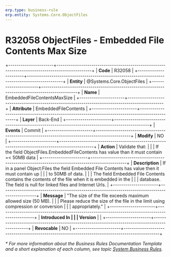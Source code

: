 ```yaml
---
erp.type: business-rule
erp.entity: Systems.Core.ObjectFiles
---
```


# R32058 ObjectFiles - Embedded File Contents Max Size
+----------------------+-----------------------------------------------------------------------------------------------+
| **Code**             | R32058                                                                                        |
+----------------------+-----------------------------------------------------------------------------------------------+
| **Entity**           | @Systems.Core.ObjectFiles                                                                     |
+----------------------+-----------------------------------------------------------------------------------------------+
| **Name**             | EmbeddedFileContentsMaxSize                                                                   |
+----------------------+-----------------------------------------------------------------------------------------------+
| **Attribute**        | EmbeddedFileContents                                                                          |
+----------------------+-----------------------------------------------------------------------------------------------+
| **Layer**            | Back-End                                                                                      |
+----------------------+-----------------------------------------------------------------------------------------------+
| **Events**           | Commit                                                                                        |
+----------------------+-----------------------------------------------------------------------------------------------+
| **Modify**           | NO                                                                                            |
+----------------------+-----------------------------------------------------------------------------------------------+
| **Action**           | Validate that:                                                                                |
|                      | If the field ObjectFiles.EmbeddedFileContents has value than it must contain  =\< 50MB data   |
+----------------------+-----------------------------------------------------------------------------------------------+
| **Description**      | If in a panel Object:Files the field Embedded File Contents has value then it must contain up |
|                      | to 50MB of data.                                                                              |
|                      | The field Embedded File Contents contains the contents of the file when it is embedded in the |
|                      | database. The field is null for linked files and Internet Urls.                                 |
+----------------------+-----------------------------------------------------------------------------------------------+
| **Message**          | \"The size of the file exceeds maximum allowed size (50 MB).                                  |
|                      | Please reduce the size of the file in the limit using compression or conversion               |
|                      | appropriately.\"                                                                              |
+----------------------+-----------------------------------------------------------------------------------------------+
| **Introduced In      |                                                                                               |
| Version**            |                                                                                               |
+----------------------+-----------------------------------------------------------------------------------------------+
| **Revocable**        | NO                                                                                            |
+----------------------+-----------------------------------------------------------------------------------------------+

*\* For more information about the Business Rules Documentation Template and a short explanation of each column, see
topic [System Business Rules](../templates/template-description-system-business-rules.md).*
